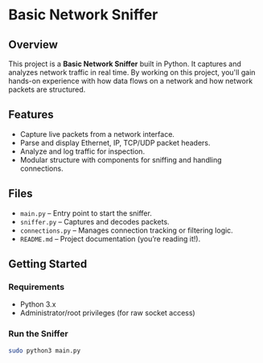 # Basic Network Sniffer


## Overview

This project is a **Basic Network Sniffer** built in Python. It captures and analyzes network traffic in real time. By working on this project, you'll gain hands-on experience with how data flows on a network and how network packets are structured.

## Features

- Capture live packets from a network interface.
- Parse and display Ethernet, IP, TCP/UDP packet headers.
- Analyze and log traffic for inspection.
- Modular structure with components for sniffing and handling connections.

## Files

- `main.py` – Entry point to start the sniffer.
- `sniffer.py` – Captures and decodes packets.
- `connections.py` – Manages connection tracking or filtering logic.
- `README.md` – Project documentation (you’re reading it!).

## Getting Started

### Requirements

- Python 3.x
- Administrator/root privileges (for raw socket access)

### Run the Sniffer

```bash
sudo python3 main.py
